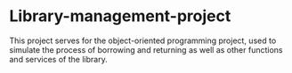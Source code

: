 # Library-management-project
This project serves for the object-oriented programming project, used to simulate the process of borrowing and returning as well as other functions and services of the library.
